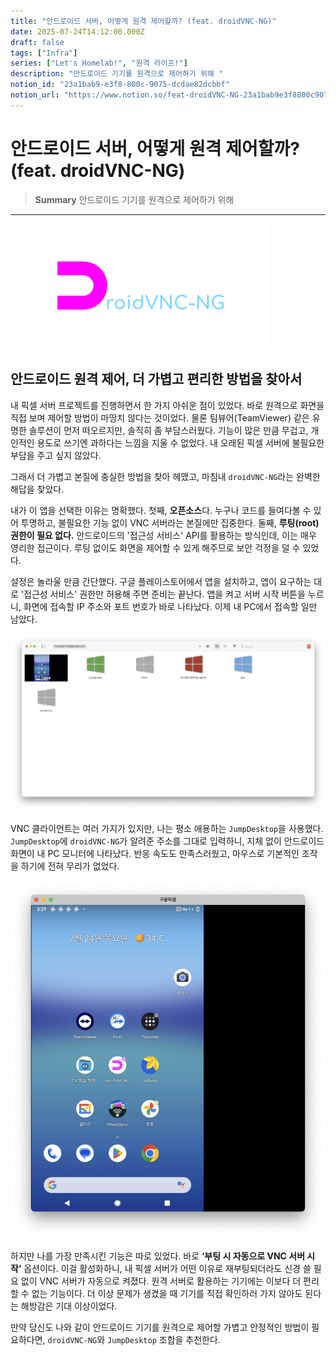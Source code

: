 ```yaml
---
title: "안드로이드 서버, 어떻게 원격 제어할까? (feat. droidVNC-NG)"
date: 2025-07-24T14:12:00.000Z
draft: false
tags: ["Infra"]
series: ["Let's Homelab!", "원격 라이프!"]
description: "안드로이드 기기를 원격으로 제어하기 위해 "
notion_id: "23a1bab9-e3f8-800c-9075-dcdae82dcbbf"
notion_url: "https://www.notion.so/feat-droidVNC-NG-23a1bab9e3f8800c9075dcdae82dcbbf"
---
```


# 안드로이드 서버, 어떻게 원격 제어할까? (feat. droidVNC-NG)

> **Summary**
> 안드로이드 기기를 원격으로 제어하기 위해 

---

![Image](image_e7396d2bfa91.png)

## 안드로이드 원격 제어, 더 가볍고 편리한 방법을 찾아서

내 픽셀 서버 프로젝트를 진행하면서 한 가지 아쉬운 점이 있었다. 바로 원격으로 화면을 직접 보며 제어할 방법이 마땅치 않다는 것이었다. 물론 팀뷰어(TeamViewer) 같은 유명한 솔루션이 먼저 떠오르지만, 솔직히 좀 부담스러웠다. 기능이 많은 만큼 무겁고, 개인적인 용도로 쓰기엔 과하다는 느낌을 지울 수 없었다. 내 오래된 픽셀 서버에 불필요한 부담을 주고 싶지 않았다.

그래서 더 가볍고 본질에 충실한 방법을 찾아 헤맸고, 마침내 `droidVNC-NG`라는 완벽한 해답을 찾았다.

내가 이 앱을 선택한 이유는 명확했다. 첫째, **오픈소스**다. 누구나 코드를 들여다볼 수 있어 투명하고, 불필요한 기능 없이 VNC 서버라는 본질에만 집중한다. 둘째, **루팅(root) 권한이 필요 없다.** 안드로이드의 '접근성 서비스' API를 활용하는 방식인데, 이는 매우 영리한 접근이다. 루팅 없이도 화면을 제어할 수 있게 해주므로 보안 걱정을 덜 수 있었다.

설정은 놀라울 만큼 간단했다. 구글 플레이스토어에서 앱을 설치하고, 앱이 요구하는 대로 '접근성 서비스' 권한만 허용해 주면 준비는 끝난다. 앱을 켜고 서버 시작 버튼을 누르니, 화면에 접속할 IP 주소와 포트 번호가 바로 나타났다. 이제 내 PC에서 접속할 일만 남았다.

![Image](image_0dd08835d4aa.png)

VNC 클라이언트는 여러 가지가 있지만, 나는 평소 애용하는 `JumpDesktop`을 사용했다. `JumpDesktop`에 `droidVNC-NG`가 알려준 주소를 그대로 입력하니, 지체 없이 안드로이드 화면이 내 PC 모니터에 나타났다. 반응 속도도 만족스러웠고, 마우스로 기본적인 조작을 하기에 전혀 무리가 없었다.

![Image](image_41b84db54c71.png)

하지만 나를 가장 만족시킨 기능은 따로 있었다. 바로 **‘부팅 시 자동으로 VNC 서버 시작’** 옵션이다. 이걸 활성화하니, 내 픽셀 서버가 어떤 이유로 재부팅되더라도 신경 쓸 필요 없이 VNC 서버가 자동으로 켜졌다. 원격 서버로 활용하는 기기에는 이보다 더 편리할 수 없는 기능이다. 더 이상 문제가 생겼을 때 기기를 직접 확인하러 가지 않아도 된다는 해방감은 기대 이상이었다.

만약 당신도 나와 같이 안드로이드 기기를 원격으로 제어할 가볍고 안정적인 방법이 필요하다면, `droidVNC-NG`와 `JumpDesktop` 조합을 추천한다.

